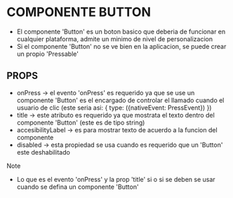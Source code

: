 # COMPONENTE BUTTON
- El componente 'Button' es un boton basico que deberia de funcionar en cualquier plataforma, admite un minimo de nivel de personalizacion
- Si el componente 'Button' no se ve bien en la aplicacion, se puede crear un propio 'Pressable'

## PROPS
- onPress -> el evento 'onPress' es requerido ya que se use un componente 'Button' es el encargado de controlar el llamado cuando el usuario de clic (este seria asi: { type: ({nativeEvent: PressEvent}) })
- title -> este atributo es requerido ya que mostrata el texto dentro del componente 'Button' (este es de tipo string)
- accesibilityLabel -> es para mostrar texto de acuerdo a la funcion del componente
- disabled -> esta propiedad se usa cuando es requerido que un 'Button' este deshabilitado

> [!NOTE]
> - Lo que es el evento 'onPress' y la prop 'title' si o si se deben se usar cuando se defina un componente 'Button' 